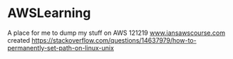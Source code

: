 # AWSLearning

A place for me to dump my stuff on AWS
121219 www.iansawscourse.com created
https://stackoverflow.com/questions/14637979/how-to-permanently-set-path-on-linux-unix
